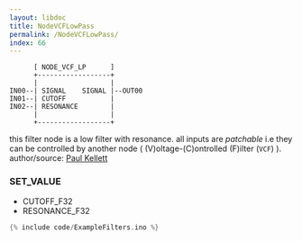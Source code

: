```yaml
---
layout: libdoc
title: NodeVCFLowPass
permalink: /NodeVCFLowPass/
index: 66
---
```


          [ NODE_VCF_LP      ]       
          +------------------+       
          |                  |       
    IN00--| SIGNAL    SIGNAL |--OUT00
    IN01--| CUTOFF           |       
    IN02--| RESONANCE        |       
          |                  |       
          +------------------+       

this filter node is a low filter with resonance. all inputs are *patchable* i.e they can be controlled by another node ( (V)oltage-(C)ontrolled (F)ilter (`VCF`) ). author/source: [Paul Kellett](http://www.musicdsp.org/archive.php?classid=3#259)

### SET_VALUE

- CUTOFF_F32
- RESONANCE_F32


```c
{% include code/ExampleFilters.ino %}
```

